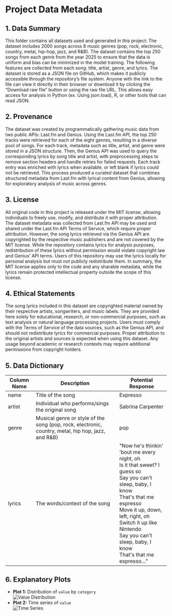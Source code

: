 # Project Data Metadata

## 1. Data Summary
This folder contains all datasets used and generated in this project:
The dataset includes 2000 songs across 8 music genres (pop, rock, electronic, country, metal, hip-hop, jazz, and
R&B). The dataset contains the top 250 songs from each genre from the year 2025 to ensure that the data is
uniform and bias can be minimized in the model training. The following features are collected from each song:
title, artist, genre, and lyrics. The dataset is stored as a JSON file on GitHub, which makes it publicly accessible
through the repository’s file system. Anyone with the link to the file can view it directly in their browser or
download it by clicking the “Download raw file” button or using the raw file URL. This allows easy access for
analysis in Python (ex. Using json.load), R, or other tools that can read JSON.

## 2. Provenance
The dataset was created by programmatically gathering music data from two public APIs: Last.fm and Genius.
Using the Last.fm API, the top 250 tracks were retrieved for each of the eight genres, resulting in a diverse pool
of songs. For each track, metadata such as title, artist, and genre were stored in a JSON structure. Then, the
Genius API was used to query the corresponding lyrics by song title and artist, with preprocessing steps to remove section headers and handle retries for failed requests. Each track entry was enriched with lyrics when available, or left blank if lyrics could not be retrieved. This process produced a curated dataset that combines
structured metadata from Last.fm with lyrical content from Genius, allowing for exploratory analysis of music
across genres.


## 3. License
All original code in this project is released under the MIT license, allowing individuals to freely use, modify, and
distribute it with proper attribution. The dataset metadata was collected from Last.fm API may be used and
shared under the Last.fm API Terms of Service, which require proper attribution. However, the song lyrics
retrieved via the Genius API are copyrighted by the respective music publishers and are not covered by the MIT
license. While the repository contains lyrics for analysis purposes, redistribution of these lyrics without
permission would violate copyright law and Genius’ API terms. Users of this repository may use the lyrics locally
for personal analysis but must not publicly redistribute them. In summary, the MIT license applies only to the
code and any sharable metadata, while the lyrics remain protected intellectual property outside the scope of this
license.


## 4. Ethical Statements
The song lyrics included in this dataset are copyrighted material owned by their respective artists, songwriters,
and music labels. They are provided here solely for educational, research, or non-commercial purposes, such as
text analysis or natural language processing projects. Users must comply with the Terms of Service of the data
sources, such as the Genius API, and should not redistribute lyrics for commercial purposes. Proper attribution
to the original artists and sources is expected when using this dataset. Any usage beyond academic or research
contexts may require additional permissions from copyright holders.

## 5. Data Dictionary
| Column Name | Description | Potential Response |
|------------|-------------|------------------|
| name       | Title of the song | Expresso |
| artist     | Individual who performs/sings the original song | Sabrina Carpenter |
| genre      | Musical genre or style of the song (pop, rock, electronic, country, metal, hip hop, jazz, and R&B) | pop |
| lyrics     | The words/context of the song | "Now he's thinkin' 'bout me every night, oh<br>Is it that sweet? I guess so<br>Say you can't sleep, baby, I know<br>That's that me espresso<br>Move it up, down, left, right, oh<br>Switch it up like Nintendo<br>Say you can't sleep, baby, I know<br>That's that me espresso..." |

## 6. Explanatory Plots
- **Plot 1:** Distribution of `value` by `category`  
  ![Value Distribution](plots/value_distribution.png)
- **Plot 2:** Time series of `value`  
  ![Time Series](plots/value_timeseries.png)

